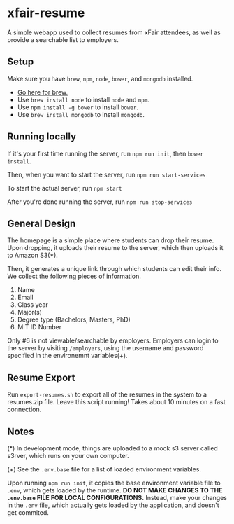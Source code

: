 xfair-resume
============

A simple webapp used to collect resumes from xFair attendees, as well as provide a searchable list to employers.

Setup
-----

Make sure you have `brew`, `npm`, `node`, `bower`, and `mongodb` installed.

- [Go here for brew.](http://brew.sh/)
- Use `brew install node` to install `node` and `npm`.
- Use `npm install -g bower` to install `bower`.
- Use `brew install mongodb` to install `mongodb`.

Running locally
---------------

If it's your first time running the server, run `npm run init`, then `bower install`.

Then, when you want to start the server, run `npm run start-services`

To start the actual server, run `npm start`

After you're done running the server, run `npm run stop-services`

General Design
--------------

The homepage is a simple place where students can drop their resume. Upon dropping, it uploads their resume to the server, which then uploads it to Amazon S3(*).

Then, it generates a unique link through which students can edit their info. We collect the following pieces of information.

1. Name
2. Email
3. Class year
4. Major(s)
5. Degree type (Bachelors, Masters, PhD)
6. MIT ID Number

Only #6 is not viewable/searchable by employers. Employers can login to the server by visiting `/employers`, using the username and password specified in the environemnt variables(+).

Resume Export
-------------

Run `export-resumes.sh` to export all of the resumes in the system to a resumes.zip file. Leave this script running! Takes about 10 minutes on a fast connection.

Notes
-----

(*) In development mode, things are uploaded to a mock s3 server called s3rver, which runs on your own computer.

(+) See the `.env.base` file for a list of loaded environment variables.

Upon running `npm run init`, it copies the base environment variable file to `.env`, which gets loaded by the runtime. **DO NOT MAKE CHANGES TO THE `.env.base` FILE FOR LOCAL CONFIGURATIONS.** Instead, make your changes in the `.env` file, which actually gets loaded by the application, and doesn't get commited.
